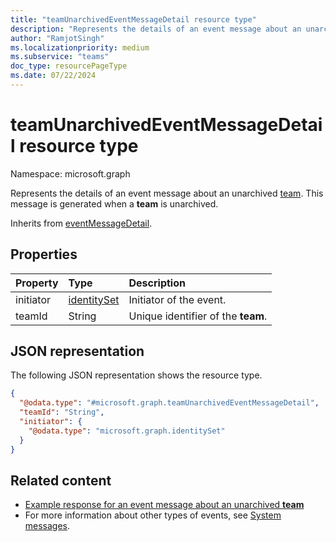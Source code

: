 ```yaml
---
title: "teamUnarchivedEventMessageDetail resource type"
description: "Represents the details of an event message about an unarchived team."
author: "RamjotSingh"
ms.localizationpriority: medium
ms.subservice: "teams"
doc_type: resourcePageType
ms.date: 07/22/2024
---
```


# teamUnarchivedEventMessageDetail resource type

Namespace: microsoft.graph

Represents the details of an event message about an unarchived [team](../resources/team.md).
This message is generated when a **team** is unarchived.


Inherits from [eventMessageDetail](../resources/eventmessagedetail.md).

## Properties
|Property|Type|Description|
|:---|:---|:---|
|initiator|[identitySet](../resources/identityset.md)|Initiator of the event.|
|teamId|String|Unique identifier of the **team**.|

## JSON representation
The following JSON representation shows the resource type.
<!-- {
  "blockType": "resource",
  "@odata.type": "microsoft.graph.teamUnarchivedEventMessageDetail",
  "baseType": "microsoft.graph.eventMessageDetail"
}
-->
``` json
{
  "@odata.type": "#microsoft.graph.teamUnarchivedEventMessageDetail",
  "teamId": "String",
  "initiator": {
    "@odata.type": "microsoft.graph.identitySet"
  }
}
```


## Related content
- [Example response for an event message about an unarchived **team**](/graph/system-messages/#team-unarchived)
- For more information about other types of events, see [System messages](/graph/system-messages).
